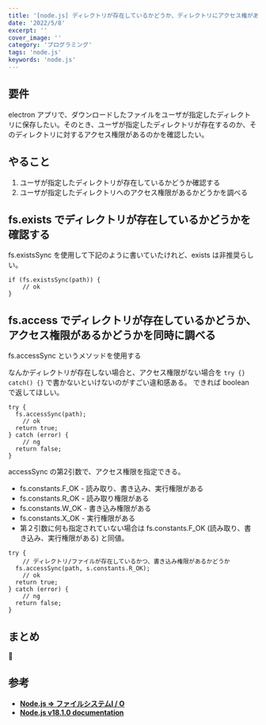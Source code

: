 ```yaml
---
title: '[node.js] ディレクトリが存在しているかどうか、ディレクトリにアクセス権があるかどうかを調べたい'
date: '2022/5/8'
excerpt: ''
cover_image: ''
category: 'プログラミング'
tags: 'node.js'
keywords: 'node.js'
---
```


## 要件

electron アプリで、ダウンロードしたファイルをユーザが指定したディレクトリに保存したい。そのとき、ユーザが指定したディレクトリが存在するのか、そのディレクトリに対するアクセス権限があるのかを確認したい。

## やること

1. ユーザが指定したディレクトリが存在しているかどうか確認する
2. ユーザが指定したディレクトリへのアクセス権限があるかどうかを調べる

## fs.exists でディレクトリが存在しているかどうかを確認する

fs.existsSync を使用して下記のように書いていたけれど、exists は非推奨らしい。

```tsx
if (fs.existsSync(path)) {
	// ok
}
```

## fs.access でディレクトリが存在しているかどうか、アクセス権限があるかどうかを同時に調べる

fs.accessSync というメソッドを使用する

なんかディレクトリが存在しない場合と、アクセス権限がない場合を `try {} catch() {}` で書かないといけないのがすごい違和感ある。
できれば boolean で返してほしい。


```tsx
try {
  fs.accessSync(path);
	// ok
  return true;
} catch (error) {
	// ng
  return false;
}
```

accessSync の第2引数で、アクセス権限を指定できる。

- fs.constants.F_OK - 読み取り、書き込み、実行権限がある
- fs.constants.R_OK - 読み取り権限がある
- fs.constants.W_OK - 書き込み権限がある
- fs.constants.X_OK - 実行権限がある
- 第２引数に何も指定されていない場合は fs.constants.F_OK (読み取り、書き込み、実行権限がある) と同値。

```tsx
try {
	// ディレクトリ/ファイルが存在しているかつ、書き込み権限があるかどうか
  fs.accessSync(path, s.constants.R_OK);
	// ok
  return true;
} catch (error) {
	// ng
  return false;
}
```

## まとめ

💪

## 参考

- **[Node.js => ファイルシステムI / O](https://learntutorials.net/ja/node-js/topic/489/%E3%83%95%E3%82%A1%E3%82%A4%E3%83%AB%E3%82%B7%E3%82%B9%E3%83%86%E3%83%A0i---o)**
- **[Node.js v18.1.0 documentation](https://nodejs.org/api/fs.html#fsaccesssyncpath-mode)**